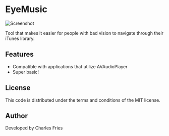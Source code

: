 # EyeMusic

![Screenshot](http://i.imgur.com/snFUVst.png)

Tool that makes it easier for people with bad vision to navigate through their iTunes library.

## Features

* Compatible with applications that utilize AVAudioPlayer
* Super basic!

## License

This code is distributed under the terms and conditions of the MIT license.

## Author

Developed by Charles Fries
